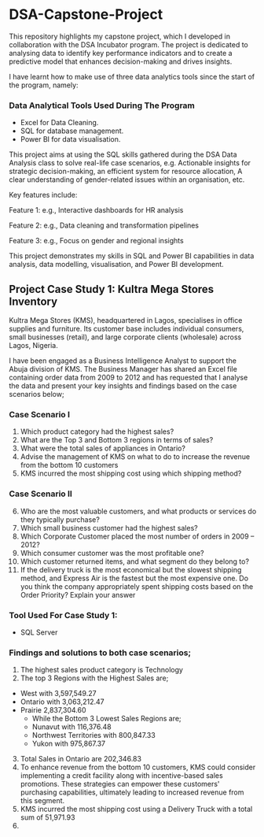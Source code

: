# DSA-Capstone-Project


This repository highlights my capstone project, which I developed in collaboration with the DSA Incubator program. The project is dedicated to analysing data to identify key performance indicators and to create a predictive model that enhances decision-making and drives insights.

I have learnt how to make use of three data analytics tools since the start of the program, namely:

### Data Analytical Tools Used During The Program
- Excel for Data Cleaning. 
- SQL for database management.
- Power BI for data visualisation.

This project aims at using the SQL skills gathered during the DSA Data Analysis class to solve real-life case scenarios, e.g. Actionable insights for strategic decision-making, an efficient system for resource allocation, A clear understanding of gender-related issues within an organisation, etc.


Key features include:

Feature 1: e.g., Interactive dashboards for HR analysis

Feature 2: e.g., Data cleaning and transformation pipelines

Feature 3: e.g., Focus on gender and regional insights

This project demonstrates my skills in SQL and Power BI capabilities in data analysis, data modelling, visualisation, and Power BI development.

## Project Case Study 1: Kultra Mega Stores Inventory

Kultra Mega Stores (KMS), headquartered in Lagos, specialises in office supplies and
furniture. Its customer base includes individual consumers, small businesses (retail), and
large corporate clients (wholesale) across Lagos, Nigeria.

I have been engaged as a Business Intelligence Analyst to support the Abuja division of
KMS. The Business Manager has shared an Excel file containing order data from 2009 to
2012 and has requested that I analyse the data and present your key insights and
findings based on the case scenarios below;

### Case Scenario I
1. Which product category had the highest sales?
2. What are the Top 3 and Bottom 3 regions in terms of sales?
3. What were the total sales of appliances in Ontario?
4. Advise the management of KMS on what to do to increase the revenue from the bottom
10 customers
5. KMS incurred the most shipping cost using which shipping method?

### Case Scenario II
6. Who are the most valuable customers, and what products or services do they typically
purchase?
7. Which small business customer had the highest sales?
8. Which Corporate Customer placed the most number of orders in 2009 – 2012?
9. Which consumer customer was the most profitable one?
10. Which customer returned items, and what segment do they belong to?
11. If the delivery truck is the most economical but the slowest shipping method, and
Express Air is the fastest but the most expensive one. Do you think the company
appropriately spent shipping costs based on the Order Priority? Explain your answer

### Tool Used For Case Study 1:
- SQL Server

### Findings and solutions to both case scenarios;

1. The highest sales product category is Technology
2. The top 3 Regions with the Highest Sales are;
- West with 3,597,549.27
- Ontario	with 3,063,212.47
- Prairie	2,837,304.60
     - While the Bottom 3 Lowest Sales Regions are;
     - Nunavut	with 116,376.48
     - Northwest Territories with 800,847.33
     - Yukon with 975,867.37
3. Total Sales in Ontario are 202,346.83
4. To enhance revenue from the bottom 10 customers, KMS could consider implementing a credit facility along with incentive-based sales promotions. These strategies can empower these customers' purchasing capabilities, ultimately leading to increased revenue from this segment.
5. KMS incurred the most shipping cost using a Delivery Truck	with a total sum of 51,971.93
6. 









